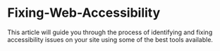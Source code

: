 # Fixing-Web-Accessibility
This article will guide you through the process of identifying and fixing accessibility issues on your site using some of the best tools available.
